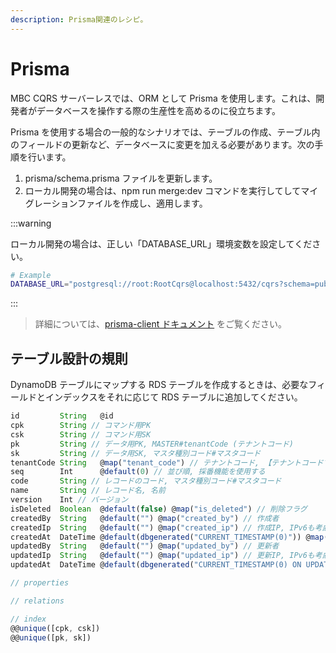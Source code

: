```yaml
---
description: Prisma関連のレシピ。
---
```


# Prisma

MBC CQRS サーバーレスでは、ORM として Prisma を使用します。これは、開発者がデータベースを操作する際の生産性を高めるのに役立ちます。

Prisma を使用する場合の一般的なシナリオでは、テーブルの作成、テーブル内のフィールドの更新など、データベースに変更を加える必要があります。次の手順を行います。

1. prisma/schema.prisma ファイルを更新します。
2. ローカル開発の場合は、npm run merge:dev コマンドを実行してしてマイグレーションファイルを作成し、適用します。

:::warning

ローカル開発の場合は、正しい「DATABASE_URL」環境変数を設定してください。

```bash
# Example
DATABASE_URL="postgresql://root:RootCqrs@localhost:5432/cqrs?schema=public"
```

:::

> 詳細については、[prisma-client ドキュメント](https://www.prisma.io/docs/orm/prisma-client) をご覧ください。

## テーブル設計の規則

DynamoDB テーブルにマップする RDS テーブルを作成するときは、必要なフィールドとインデックスをそれに応じて RDS テーブルに追加してください。

```ts
id         String   @id
cpk        String // コマンド用PK
csk        String // コマンド用SK
pk         String // データ用PK, MASTER#tenantCode (テナントコード)
sk         String // データ用SK, マスタ種別コード#マスタコード
tenantCode String   @map("tenant_code") // テナントコード, 【テナントコードマスタ】
seq        Int      @default(0) // 並び順, 採番機能を使用する
code       String // レコードのコード, マスタ種別コード#マスタコード
name       String // レコード名, 名前
version    Int // バージョン
isDeleted  Boolean  @default(false) @map("is_deleted") // 削除フラグ
createdBy  String   @default("") @map("created_by") // 作成者
createdIp  String   @default("") @map("created_ip") // 作成IP, IPv6も考慮する
createdAt  DateTime @default(dbgenerated("CURRENT_TIMESTAMP(0)")) @map("created_at") @db.Timestamp(0) // 作成日時
updatedBy  String   @default("") @map("updated_by") // 更新者
updatedIp  String   @default("") @map("updated_ip") // 更新IP, IPv6も考慮する
updatedAt  DateTime @default(dbgenerated("CURRENT_TIMESTAMP(0) ON UPDATE CURRENT_TIMESTAMP(0)")) @map("updated_at") @db.Timestamp(0) // 更新日時

// properties

// relations

// index
@@unique([cpk, csk])
@@unique([pk, sk])
```
